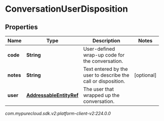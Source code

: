 # ConversationUserDisposition


## Properties

| Name | Type | Description | Notes |
| ------------ | ------------- | ------------- | ------------- |
| **code** | **String** | User-defined wrap-up code for the conversation. |  |
| **notes** | **String** | Text entered by the user to describe the call or disposition. |  [optional] |
| **user** | [**AddressableEntityRef**](AddressableEntityRef) | The user that wrapped up the conversation. |  |




_com.mypurecloud.sdk.v2:platform-client-v2:224.0.0_
